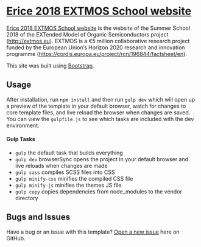 # [Erice 2018 EXTMOS School website](http://erice2018.fci.unibo.it)

[Erice 2018 EXTMOS School website](http://erice2018.fci.unibo.it) is
the website of the Summer School 2018 of the EXTended Model of Organic
Semiconductors project (http://extmos.eu). EXTMOS is a €5 million collaborative
research project funded by the European Union’s Horizon 2020 research
and innovation programme (https://cordis.europa.eu/project/rcn/196844/factsheet/en).

This site was built using [Bootstrap](http://getbootstrap.com/).

## Usage

After installation, run `npm install` and then run `gulp dev` which will open up a preview of the template in your default browser, watch for changes to core template files, and live reload the browser when changes are saved. You can view the `gulpfile.js` to see which tasks are included with the dev environment.

#### Gulp Tasks

- `gulp` the default task that builds everything
- `gulp dev` browserSync opens the project in your default browser and live reloads when changes are made
- `gulp sass` compiles SCSS files into CSS
- `gulp minify-css` minifies the compiled CSS file
- `gulp minify-js` minifies the themes JS file
- `gulp copy` copies dependencies from node_modules to the vendor directory

## Bugs and Issues

Have a bug or an issue with this template? [Open a new issue](https://github.com/matteoeghirotta/erice2018/issues) here on GitHub.
